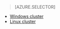 > [AZURE.SELECTOR]
- [Windows cluster](../articles/hdinsight/hdinsight-develop-deploy-java-mapreduce.md)
- [Linux cluster](../articles/hdinsight/hdinsight-develop-deploy-java-mapreduce-linux.md)

<!---HONumber=July15_HO4-->